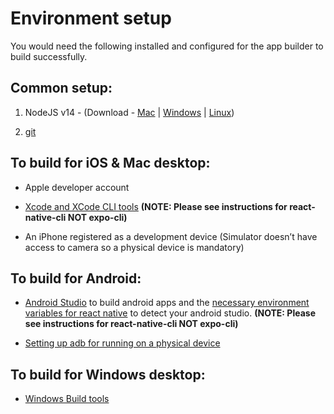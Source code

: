 # Environment setup

You would need the following installed and configured for the app builder to build successfully.

 ## Common setup:

1.  NodeJS v14 - (Download -  [Mac](https://nodejs.org/dist/v14.17.0/node-v14.17.0.pkg) |  [Windows](https://nodejs.org/dist/v14.17.0/node-v14.17.0-x86.msi) |  [Linux](https://nodejs.org/dist/v14.17.0/node-v14.17.0.tar.gz))
    
2.  [git](https://git-scm.com/downloads)
    
## To build for iOS & Mac desktop:

*   Apple developer account
    
*   [Xcode and XCode CLI tools](https://reactnative.dev/docs/environment-setup) **(NOTE: Please see instructions for react-native-cli NOT expo-cli)**
    
*   An iPhone registered as a development device (Simulator doesn’t have access to camera so a physical device is mandatory)

## To build for Android:

*   [Android Studio](https://developer.android.com/studio) to build android apps and the [necessary environment variables for react native](https://reactnative.dev/docs/environment-setup) to detect your android studio. **(NOTE: Please see instructions for react-native-cli NOT expo-cli)**
    
*   [Setting up adb for running on a physical device](https://reactnative.dev/docs/running-on-device)  

## To build for Windows desktop:

*   [Windows Build tools](https://www.npmjs.com/package/windows-build-tools)
    


